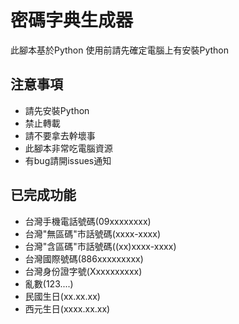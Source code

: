 # 密碼字典生成器
此腳本基於Python 使用前請先確定電腦上有安裝Python

## 注意事項
- 請先安裝Python
- 禁止轉載
- 請不要拿去幹壞事
- 此腳本非常吃電腦資源
- 有bug請開issues通知

## 已完成功能
- 台灣手機電話號碼(09xxxxxxxx) 
- 台灣"無區碼"市話號碼(xxxx-xxxx) 
- 台灣"含區碼"市話號碼((xx)xxxx-xxxx)
- 台灣國際號碼(886xxxxxxxxx) 
- 台灣身份證字號(Xxxxxxxxxx)
- 亂數(123....) 
- 民國生日(xx.xx.xx) 
- 西元生日(xxxx.xx.xx) 
